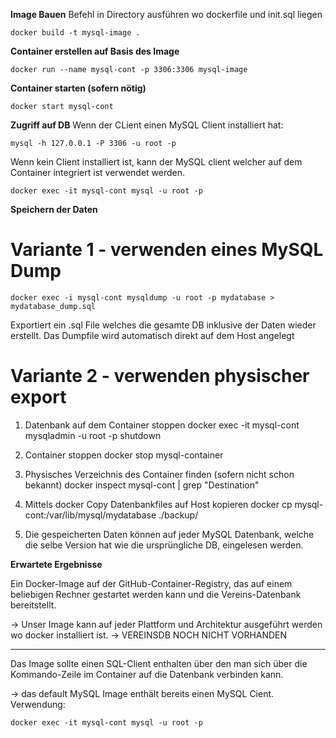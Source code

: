 **Image Bauen**
Befehl in Directory ausführen wo dockerfile und init.sql liegen
```console
docker build -t mysql-image .
```

**Container erstellen auf Basis des Image**
```console
docker run --name mysql-cont -p 3306:3306 mysql-image
```

**Container starten (sofern nötig)**
```console
docker start mysql-cont
```

**Zugriff auf DB**
Wenn der CLient einen MySQL Client installiert hat:
```console
mysql -h 127.0.0.1 -P 3306 -u root -p
```
Wenn kein Client installiert ist, kann der MySQL client welcher auf dem Container integriert ist verwendet werden.

```console
docker exec -it mysql-cont mysql -u root -p
```

**Speichern der Daten**
# Variante 1 - verwenden eines MySQL Dump
```console
docker exec -i mysql-cont mysqldump -u root -p mydatabase > mydatabase_dump.sql
```
Exportiert ein .sql File welches die gesamte DB inklusive der Daten wieder erstellt. Das Dumpfile wird automatisch direkt auf dem Host angelegt

# Variante 2 - verwenden physischer export

1. Datenbank auf dem Container stoppen
docker exec -it mysql-cont mysqladmin -u root -p shutdown

2. Container stoppen
docker stop mysql-container

3. Physisches Verzeichnis des Container finden (sofern nicht schon bekannt)
docker inspect mysql-cont | grep "Destination" 

4. Mittels docker Copy Datenbankfiles auf Host kopieren
docker cp mysql-cont:/var/lib/mysql/mydatabase ./backup/

5. Die gespeicherten Daten können auf jeder MySQL Datenbank, welche die selbe Version hat wie die ursprüngliche DB, eingelesen werden.

**Erwartete Ergebnisse**

Ein Docker-Image auf der GitHub-Container-Registry, das auf einem beliebigen Rechner gestartet werden kann und die Vereins-Datenbank bereitstellt.

-> Unser Image kann auf jeder Plattform und Architektur ausgeführt werden wo docker installiert ist.
-> VEREINSDB NOCH NICHT VORHANDEN

---
Das Image sollte einen SQL-Client enthalten über den man sich über die Kommando-Zeile im Container auf die Datenbank verbinden kann.

-> das default MySQL Image enthält bereits einen MySQL Cient. Verwendung:

```console
docker exec -it mysql-cont mysql -u root -p
```